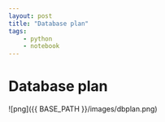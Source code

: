 ```yaml
---
layout: post
title: "Database plan"
tags:
    - python
    - notebook
--- 
```

# Database plan


![png]({{ BASE_PATH }}/images/dbplan.png)
